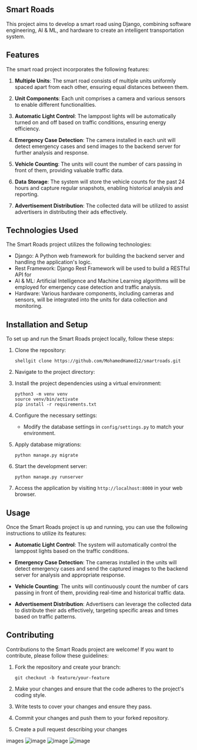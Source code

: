 ## Smart Roads 

This project aims to develop a smart road using Django, combining software engineering, AI & ML, and hardware to create an intelligent transportation system.

## Features

The smart road project incorporates the following features:

1.  **Multiple Units**: The smart road consists of multiple units uniformly spaced apart from each other, ensuring equal distances between them.
    
2.  **Unit Components**: Each unit comprises a camera and various sensors to enable different functionalities.
    
3.  **Automatic Light Control**: The lamppost lights will be automatically turned on and off based on traffic conditions, ensuring energy efficiency.
    
4.  **Emergency Case Detection**: The camera installed in each unit will detect emergency cases and send images to the backend server for further analysis and response.
    
5.  **Vehicle Counting**: The units will count the number of cars passing in front of them, providing valuable traffic data.
    
6.  **Data Storage**: The system will store the vehicle counts for the past 24 hours and capture regular snapshots, enabling historical analysis and reporting.
    
7.  **Advertisement Distribution**: The collected data will be utilized to assist advertisers in distributing their ads effectively.
    

## Technologies Used

The Smart Roads project utilizes the following technologies:

-   Django: A Python web framework for building the backend server and handling the application's logic.
-   Rest Framework: Django Rest Framework will be used to build a RESTful API for 
-   AI & ML: Artificial Intelligence and Machine Learning algorithms will be employed for emergency case detection and traffic analysis.
-   Hardware: Various hardware components, including cameras and sensors, will be integrated into the units for data collection and monitoring.

## Installation and Setup

To set up and run the Smart Roads project locally, follow these steps:

1.  Clone the repository:
    
    ```
    shellgit clone https://github.com/MohamedHamed12/smartroads.git
    
    ```
    
2.  Navigate to the project directory:
    
3.  Install the project dependencies using a virtual environment:
    
    ```
    python3 -m venv venv
    source venv/bin/activate
    pip install -r requirements.txt
    
    ```
    
4.  Configure the necessary settings:
    
    -   Modify the database settings in `config/settings.py` to match your environment.
5.  Apply database migrations:
    
    ```
    python manage.py migrate
    
    ```
    
6.  Start the development server:
    
    ```
    python manage.py runserver
    
    ```
    
7.  Access the application by visiting `http://localhost:8000` in your web browser.
    

## Usage

Once the Smart Roads project is up and running, you can use the following instructions to utilize its features:

-   **Automatic Light Control**: The system will automatically control the lamppost lights based on the traffic conditions.
    
-   **Emergency Case Detection**: The cameras installed in the units will detect emergency cases and send the captured images to the backend server for analysis and appropriate response.
    
-   **Vehicle Counting**: The units will continuously count the number of cars passing in front of them, providing real-time and historical traffic data.
    
-   **Advertisement Distribution**: Advertisers can leverage the collected data to distribute their ads effectively, targeting specific areas and times based on traffic patterns.
    

## Contributing

Contributions to the Smart Roads project are welcome! If you want to contribute, please follow these guidelines:

1.  Fork the repository and create your branch:
    
    ```
    git checkout -b feature/your-feature
    
    ```
    
2.  Make your changes and ensure that the code adheres to the project's coding style.
    
3.  Write tests to cover your changes and ensure they pass.
    
4.  Commit your changes and push them to your forked repository.
    
5.  Create a pull request describing your changes

images
![image](https://github.com/MohamedHamed12/smartroads/assets/90472426/da1a4060-1653-4308-8c03-f6a8a04662de)
![image](https://github.com/MohamedHamed12/smartroads/assets/90472426/266fe7dc-2702-4a2d-99ac-4956bb0a77a8)
![image](https://github.com/MohamedHamed12/smartroads/assets/90472426/35fc1c7e-b458-422b-b5aa-330173466704)



